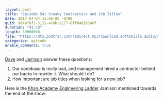 ```yaml
---
layout: post
title: "Episode 54: Sneaky Contractors and Job Titles"
date: 2017-04-04 12:00:00 -0700
guid: 964b78f1-5132-480b-8177-6ffb4d16086f
duration: "41:38"
length: 39960960
file: "https://dts.podtrac.com/redirect.mp3/download.softskills.audio/sse-054.mp3"
categories: episode
enable_comments: true
---
```


[Dave](https://twitter.com/djsmith42) and [Jamison](https://twitter.com/jamison_dance) answer these questions:

1. Our codebase is really bad, and management hired a contractor behind our backs to rewrite it. What should I do?
2. How important are job titles when looking for a new job?

Here is the [Khan Academy Engineering Ladder](https://docs.google.com/document/d/1qr0d05X5-AsyDYqKRCfgGGcWSshTMd_vfTggfhDpbls/edit) Jamison mentioned towards the end of the show.
